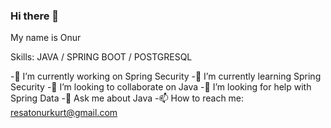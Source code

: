 ### Hi there 👋
My name is Onur

Skills: JAVA / SPRING BOOT / POSTGRESQL 

-🔭 I’m currently working on Spring Security
-🌱 I’m currently learning Spring Security
-👯 I’m looking to collaborate on Java
-🤔 I’m looking for help with Spring Data
-💬 Ask me about Java
-📫 How to reach me: resatonurkurt@gmail.com
